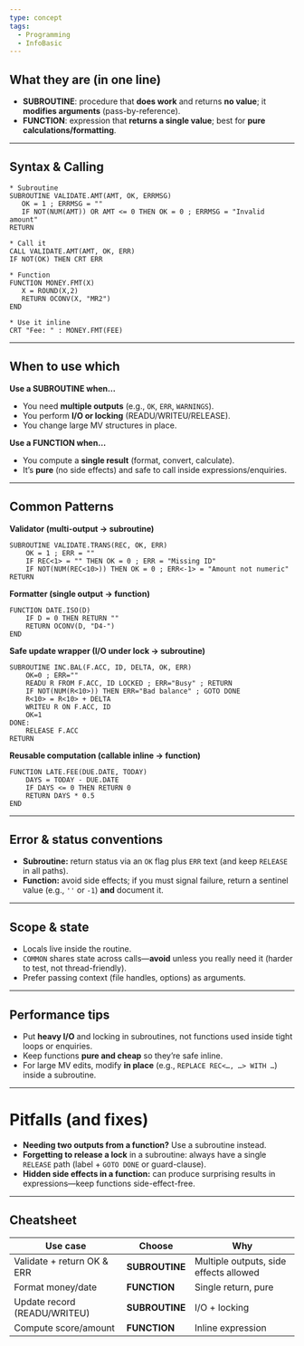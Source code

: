 ```yaml
---
type: concept
tags:
  - Programming
  - InfoBasic
---
```

## What they are (in one line)

- **SUBROUTINE**: procedure that **does work** and returns **no value**; it **modifies arguments** (pass-by-reference).
- **FUNCTION**: expression that **returns a single value**; best for **pure calculations/formatting**.

---
## Syntax & Calling

```basic
* Subroutine
SUBROUTINE VALIDATE.AMT(AMT, OK, ERRMSG)
   OK = 1 ; ERRMSG = ""
   IF NOT(NUM(AMT)) OR AMT <= 0 THEN OK = 0 ; ERRMSG = "Invalid amount"
RETURN

* Call it
CALL VALIDATE.AMT(AMT, OK, ERR)
IF NOT(OK) THEN CRT ERR

* Function
FUNCTION MONEY.FMT(X)
   X = ROUND(X,2)
   RETURN OCONV(X, "MR2")
END

* Use it inline
CRT "Fee: " : MONEY.FMT(FEE)
```

---
## When to use which

**Use a SUBROUTINE when…**

- You need **multiple outputs** (e.g., `OK`, `ERR`, `WARNINGS`).
- You perform **I/O or locking** (READU/WRITEU/RELEASE).
- You change large MV structures in place.
    
**Use a FUNCTION when…**

- You compute a **single result** (format, convert, calculate).
- It’s **pure** (no side effects) and safe to call inside expressions/enquiries.

---
## Common Patterns

**Validator (multi-output → subroutine)**

```basic
SUBROUTINE VALIDATE.TRANS(REC, OK, ERR)    
	OK = 1 ; ERR = ""    
	IF REC<1> = "" THEN OK = 0 ; ERR = "Missing ID"    
	IF NOT(NUM(REC<10>)) THEN OK = 0 ; ERR<-1> = "Amount not numeric" 
RETURN
```

**Formatter (single output → function)**

```basic
FUNCTION DATE.ISO(D)    
	IF D = 0 THEN RETURN ""    
	RETURN OCONV(D, "D4-") 
END
```

**Safe update wrapper (I/O under lock → subroutine)**

```basic
SUBROUTINE INC.BAL(F.ACC, ID, DELTA, OK, ERR)    
	OK=0 ; ERR=""    
	READU R FROM F.ACC, ID LOCKED ; ERR="Busy" ; RETURN    
	IF NOT(NUM(R<10>)) THEN ERR="Bad balance" ; GOTO DONE    
	R<10> = R<10> + DELTA    
	WRITEU R ON F.ACC, ID    
	OK=1 
DONE:    
	RELEASE F.ACC 
RETURN
```

**Reusable computation (callable inline → function)**

```basic
FUNCTION LATE.FEE(DUE.DATE, TODAY)    
	DAYS = TODAY - DUE.DATE    
	IF DAYS <= 0 THEN RETURN 0    
	RETURN DAYS * 0.5 
END
```

---
## Error & status conventions

- **Subroutine:** return status via an `OK` flag plus `ERR` text (and keep `RELEASE` in all paths).
- **Function:** avoid side effects; if you must signal failure, return a sentinel value (e.g., `''` or `-1`) **and** document it.

---
## Scope & state

- Locals live inside the routine.
- `COMMON` shares state across calls—**avoid** unless you really need it (harder to test, not thread-friendly).
- Prefer passing context (file handles, options) as arguments.

---
## Performance tips

- Put **heavy I/O** and locking in subroutines, not functions used inside tight loops or enquiries.
- Keep functions **pure and cheap** so they’re safe inline.
- For large MV edits, modify **in place** (e.g., `REPLACE REC<…, …> WITH …`) inside a subroutine.

---
# Pitfalls (and fixes)

- **Needing two outputs from a function?** Use a subroutine instead.
- **Forgetting to release a lock** in a subroutine: always have a single `RELEASE` path (label + `GOTO DONE` or guard-clause).
- **Hidden side effects in a function:** can produce surprising results in expressions—keep functions side-effect-free.

---
## Cheatsheet
| Use case                     | Choose         | Why                                    |
| ---------------------------- | -------------- | -------------------------------------- |
| Validate + return OK & ERR   | **SUBROUTINE** | Multiple outputs, side effects allowed |
| Format money/date            | **FUNCTION**   | Single return, pure                    |
| Update record (READU/WRITEU) | **SUBROUTINE** | I/O + locking                          |
| Compute score/amount         | **FUNCTION**   | Inline expression                      |